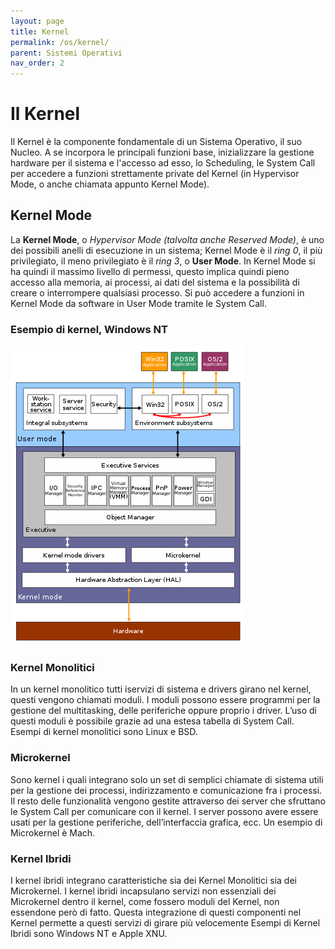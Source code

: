 ```yaml
---
layout: page
title: Kernel
permalink: /os/kernel/
parent: Sistemi Operativi
nav_order: 2
---
```


# Il Kernel
Il Kernel è la componente fondamentale di un Sistema Operativo, il suo Nucleo. A se incorpora le principali funzioni base, inizializzare la gestione hardware per il sistema e l'accesso ad esso, lo Scheduling, le System Call per accedere a funzioni strettamente private del Kernel (in Hypervisor Mode, o anche chiamata appunto Kernel Mode).

## Kernel Mode
La **Kernel Mode**, o _Hypervisor Mode (talvolta anche Reserved Mode)_, è uno dei possibili anelli di esecuzione in un sistema; Kernel Mode è il _ring 0_, il più privilegiato, il meno privilegiato è il _ring 3_, o **User Mode**.
In Kernel Mode si ha quindi il massimo livello di permessi, questo implica quindi pieno accesso alla memoria, ai processi, ai dati del sistema e la possibilità di creare o interrompere qualsiasi processo. Si può accedere a funzioni in Kernel Mode da software in User Mode tramite le System Call.

### **Esempio di kernel, Windows NT**

![windowsnt](assets/images/windowsnt.png)

### Kernel Monolitici
In un kernel monolitico tutti iservizi di sistema e drivers girano nel kernel, questi vengono chiamati moduli. I moduli possono essere 
programmi per la gestione del multitasking, delle 
periferiche oppure proprio i driver. L’uso di questi moduli è possibile grazie ad una estesa tabella di System Call. Esempi di kernel monolitici 
sono Linux e BSD.

### Microkernel
Sono kernel i quali integrano solo un set di semplici chiamate di sistema utili per la gestione dei processi, indirizzamento e 
comunicazione fra i processi. Il resto delle 
funzionalità vengono gestite attraverso dei server che sfruttano le System Call per comunicare con il kernel. I server possono avere essere usati per la gestione periferiche, dell’interfaccia grafica, ecc. Un esempio di Microkernel è Mach.

### Kernel Ibridi
I kernel ibridi integrano caratteristiche sia dei Kernel Monolitici sia dei Microkernel. I kernel ibridi incapsulano servizi non essenziali dei Microkernel dentro il kernel, come fossero moduli del Kernel, non essendone però di fatto. Questa integrazione di questi componenti nel Kernel permette a questi servizi di girare più velocemente Esempi di Kernel Ibridi sono Windows NT e Apple XNU.